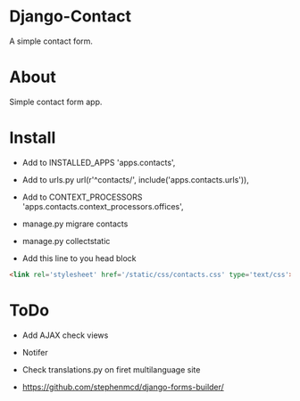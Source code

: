 # Django-Contact
A simple contact form.

# About
Simple contact form app.

# Install
* Add to INSTALLED_APPS 'apps.contacts',
* Add to urls.py url(r'^contacts/', include('apps.contacts.urls')),
* Add to CONTEXT_PROCESSORS 'apps.contacts.context_processors.offices',
* manage.py migrare contacts

* manage.py collectstatic
* Add this line to you head block

```html
<link rel='stylesheet' href='/static/css/contacts.css' type='text/css'>
```

# ToDo
* Add AJAX check views
* Notifer

* Check translations.py on firet multilanguage site
* https://github.com/stephenmcd/django-forms-builder/